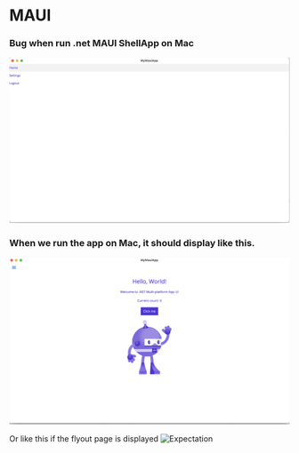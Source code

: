 # MAUI
### Bug when run .net MAUI ShellApp on Mac
![bug](images/bug.jpg)

### When we run the app on Mac, it should display like this.
![Expectation](images/expectation.jpg)

Or like this if the flyout page is displayed
![Expectation](images/shellopen.png)